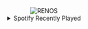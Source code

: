 <div align="center">
<picture>
    <source media="(prefers-color-scheme: dark)" srcset="https://i.ibb.co/k278jqL/output-gif.gif">
    <source media="(prefers-color-scheme: light)" srcset="https://i.ibb.co/k278jqL/output-gif.gif">
    <img alt="RENOS" src="https://i.ibb.co/k278jqL/output-gif.gif">
</picture>
<details>
<summary>Spotify Recently Played</summary>
<img src="https://spotify-recently-played-readme.vercel.app/api?user=31d6d6zerc5ct6kck32na2ozsqf4&unique=1&width=400" alt="Spotify" />
</details>
</div>

<!-- Image deletion URL: https://ibb.co/TMf86PQ/cae7ccf567d9a3373db939af75221e18 -->
